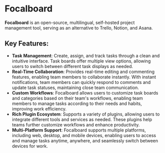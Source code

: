 # Focalboard
**Focalboard** is an open-source, multilingual, self-hosted project management tool, serving as an alternative to Trello, Notion, and Asana.

## Key Features:
- **Task Management**: Create, assign, and track tasks through a clean and intuitive interface. Task boards offer multiple view options, allowing users to switch between different task displays as needed.
- **Real-Time Collaboration**: Provides real-time editing and commenting features, enabling team members to collaborate instantly. With instant notifications, team members can quickly respond to comments and update task statuses, maintaining close team communication.
- **Custom Workflows**: Focalboard allows users to customize task boards and categories based on their team's workflows, enabling team members to manage tasks according to their needs and habits, improving work efficiency.
- **Rich Plugin Ecosystem**: Supports a variety of plugins, allowing users to integrate different tools and services as needed. These plugins help teams further customize workflows and enhance productivity.
- **Multi-Platform Support**: Focalboard supports multiple platforms, including web, desktop, and mobile devices, enabling users to access and manage tasks anytime, anywhere, and seamlessly switch between devices for work.